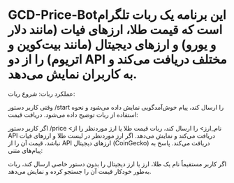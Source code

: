 # GCD-Price-Botاین برنامه یک ربات تلگرام است که قیمت طلا، ارزهای فیات (مانند دلار و یورو) و ارزهای دیجیتال (مانند بیت‌کوین و اتریوم) را از دو API مختلف دریافت می‌کند و به کاربران نمایش می‌دهد.

عملکرد ربات:
شروع ربات:

وقتی کاربر دستور /start را ارسال کند، پیام خوش‌آمدگویی نمایش داده می‌شود و نحوه استفاده از ربات توضیح داده می‌شود.
دریافت قیمت:

اگر کاربر دستور /price <نام_ارز> را ارسال کند، ربات قیمت طلا یا ارز موردنظر را از API دریافت می‌کند و نمایش می‌دهد.
اگر ارز موردنظر در لیست طلا و ارزهای فیات نباشد، قیمت آن را از API ارزهای دیجیتال (CoinGecko) دریافت می‌کند.
پاسخ به پیام‌های متنی:

اگر کاربر مستقیماً نام یک طلا، ارز یا ارز دیجیتال را بدون دستور خاصی ارسال کند، ربات به‌طور خودکار قیمت آن را جستجو کرده و نمایش می‌دهد.
